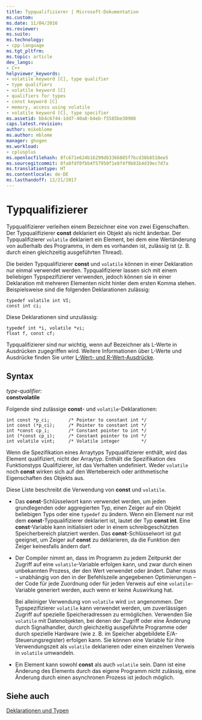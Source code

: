 ```yaml
---
title: Typqualifizierer | Microsoft-Dokumentation
ms.custom: 
ms.date: 11/04/2016
ms.reviewer: 
ms.suite: 
ms.technology:
- cpp-language
ms.tgt_pltfrm: 
ms.topic: article
dev_langs:
- C++
helpviewer_keywords:
- volatile keyword [C], type qualifier
- type qualifiers
- volatile keyword [C]
- qualifiers for types
- const keyword [C]
- memory, access using volatile
- volatile keyword [C], type specifier
ms.assetid: bb4c6744-1dd7-40a8-b4eb-f5585be30908
caps.latest.revision: 
author: mikeblome
ms.author: mblome
manager: ghogen
ms.workload:
- cplusplus
ms.openlocfilehash: 8fc671e624b16299db3366885f7bcd38b8518ee5
ms.sourcegitcommit: 8fa8fdf0fbb4f57950f1e8f4f9b81b4d39ec7d7a
ms.translationtype: HT
ms.contentlocale: de-DE
ms.lasthandoff: 12/21/2017
---
```

# <a name="type-qualifiers"></a>Typqualifizierer
Typqualifizierer verleihen einem Bezeichner eine von zwei Eigenschaften. Der Typqualifizierer **const** deklariert ein Objekt als nicht änderbar. Der Typqualifizierer `volatile` deklariert ein Element, bei dem eine Wertänderung von außerhalb des Programms, in dem es vorhanden ist, zulässig ist (z. B. durch einen gleichzeitig ausgeführten Thread).  
  
 Die beiden Typqualifizierer **const** und `volatile` können in einer Deklaration nur einmal verwendet werden. Typqualifizierer lassen sich mit einem beliebigen Typspezifizierer verwenden, jedoch können sie in einer Deklaration mit mehreren Elementen nicht hinter dem ersten Komma stehen. Beispielsweise sind die folgenden Deklarationen zulässig:  
  
```  
typedef volatile int VI;  
const int ci;  
```  
  
 Diese Deklarationen sind unzulässig:  
  
```  
typedef int *i, volatile *vi;  
float f, const cf;     
```  
  
 Typqualifizierer sind nur wichtig, wenn auf Bezeichner als L-Werte in Ausdrücken zugegriffen wird. Weitere Informationen über L-Werte und Ausdrücke finden Sie unter [L-Wert- und R-Wert-Ausdrücke](../c-language/l-value-and-r-value-expressions.md).  
  
## <a name="syntax"></a>Syntax  
 *type-qualifier*:  
 **constvolatile**  
  
 Folgende sind zulässige **const**- und `volatile`-Deklarationen:  
  
```  
int const *p_ci;       /* Pointer to constant int */  
int const (*p_ci);     /* Pointer to constant int */  
int *const cp_i;       /* Constant pointer to int */  
int (*const cp_i);     /* Constant pointer to int */  
int volatile vint;     /* Volatile integer        */  
```  
  
 Wenn die Spezifikation eines Arraytyps Typqualifizierer enthält, wird das Element qualifiziert, nicht der Arraytyp. Enthält die Spezifikation des Funktionstyps Qualifizierer, ist das Verhalten undefiniert. Weder `volatile` noch **const** wirken sich auf den Wertebereich oder arithmetische Eigenschaften des Objekts aus.  
  
 Diese Liste beschreibt die Verwendung von **const** und `volatile`.  
  
-   Das **const**-Schlüsselwort kann verwendet werden, um jeden grundlegenden oder aggregierten Typ, einen Zeiger auf ein Objekt beliebigen Typs oder eine `typedef` zu ändern. Wenn ein Element nur mit dem **const**-Typqualifizierer deklariert ist, lautet der Typ **const int**. Eine **const**-Variable kann initialisiert oder in einem schreibgeschützten Speicherbereich platziert werden. Das **const**-Schlüsselwort ist gut geeignet, um Zeiger auf **const** zu deklarieren, da die Funktion den Zeiger keinesfalls ändern darf.  
  
-   Der Compiler nimmt an, dass im Programm zu jedem Zeitpunkt der Zugriff auf eine `volatile`-Variable erfolgen kann, und zwar durch einen unbekannten Prozess, der den Wert verwendet oder ändert. Daher muss – unabhängig von den in der Befehlszeile angegebenen Optimierungen – der Code für jede Zuordnung oder für jeden Verweis auf eine `volatile`-Variable generiert werden, auch wenn er keine Auswirkung hat.  
  
     Bei alleiniger Verwendung von `volatile` wird `int` angenommen. Der Typspezifizierer `volatile` kann verwendet werden, um zuverlässigen Zugriff auf spezielle Speicheradressen zu ermöglichen. Verwenden Sie `volatile` mit Datenobjekten, bei denen der Zugriff oder eine Änderung durch Signalhandler, durch gleichzeitig ausgeführte Programme oder durch spezielle Hardware (wie z. B. im Speicher abgebildete E/A-Steuerungsregister) erfolgen kann. Sie können eine Variable für ihre Verwendungszeit als `volatile` deklarieren oder einen einzelnen Verweis in `volatile` umwandeln.  
  
-   Ein Element kann sowohl **const** als auch `volatile` sein. Dann ist eine Änderung des Elements durch das eigene Programm nicht zulässig, eine Änderung durch einen asynchronen Prozess ist jedoch möglich.  
  
## <a name="see-also"></a>Siehe auch  
 [Deklarationen und Typen](../c-language/declarations-and-types.md)